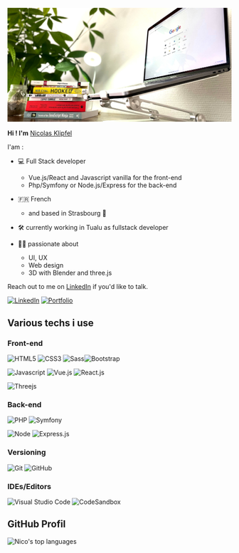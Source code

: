 ![Cover](https://github.com/Klipfel-Nicolas/Klipfel-Nicolas/blob/main/img/autodidact.jpeg)

**Hi ! I'm** [Nicolas Klipfel](https://nicolas-klipfel.fr/)

I'am :
- 💻 Full Stack developer
  - Vue.js/React and Javascript vanilla for the front-end
  - Php/Symfony or Node.js/Express for the back-end

- 🇫🇷 French 
  - and based in Strasbourg 🥨

-  🛠 currently working in Tualu as fullstack developer

-  🧑‍💻 passionate about
    -  UI, UX 
    -  Web design 
    -  3D with Blender and three.js


Reach out to me on [LinkedIn](https://www.linkedin.com/in/nicolas-klipfel/) if you'd like to talk.

[![LinkedIn](https://img.shields.io/badge/Get%20In%20Touch-LinkedIn-0077B5?style=for-the-badge&logo=linkedin&logoColor=white)](https://www.linkedin.com/in/nicolas-klipfel/)
[![Portfolio](https://img.shields.io/badge/Have%20A%20Look-Portfolio-15d8a4?style=for-the-badge&logo=pinboard&logoColor=white)](https://nicolas-klipfel.fr/) 



## Various techs i use

### Front-end

![HTML5](https://img.shields.io/badge/html5-%23E34F26.svg?style=for-the-badge&logo=html5&logoColor=white) ![CSS3](https://img.shields.io/badge/css3-%231572B6.svg?style=for-the-badge&logo=css3&logoColor=white) ![Sass](https://img.shields.io/badge/Sass-CC6699?style=for-the-badge&logo=sass&logoColor=white)![Bootstrap](https://img.shields.io/badge/bootstrap-%23563D7C.svg?style=for-the-badge&logo=bootstrap&logoColor=white)

![Javascript](https://img.shields.io/badge/Javascript-F7DF1E?style=for-the-badge&logo=javascript&logoColor=white) ![Vue.js](https://img.shields.io/badge/Vue.js-4FC08D?style=for-the-badge&logo=vue&logoColor=white) ![React.js](https://img.shields.io/badge/React-61DAFB?style=for-the-badge&logo=react&logoColor=white) 

![Threejs](https://img.shields.io/badge/threejs-black?style=for-the-badge&logo=three.js&logoColor=white)

### Back-end

![PHP](https://img.shields.io/badge/php-%23777BB4.svg?style=for-the-badge&logo=php&logoColor=white) ![Symfony](https://img.shields.io/badge/Symfony-000000?style=for-the-badge&logo=symfony&logoColor=white) 

![Node](https://img.shields.io/badge/Node.js-339933?style=for-the-badge&logo=node.js&logoColor=white) ![Express.js](https://img.shields.io/badge/express.js-%23404d59.svg?style=for-the-badge&logo=express&logoColor=%2361DAFB)

### Versioning
![Git](https://img.shields.io/badge/git-%23F05033.svg?style=for-the-badge&logo=git&logoColor=white) ![GitHub](https://img.shields.io/badge/github-%23121011.svg?style=for-the-badge&logo=github&logoColor=white)

### IDEs/Editors
![Visual Studio Code](https://img.shields.io/badge/Visual%20Studio%20Code-0078d7.svg?style=for-the-badge&logo=visual-studio-code&logoColor=white) ![CodeSandbox](https://img.shields.io/badge/Codesandbox-040404?style=for-the-badge&logo=codesandbox&logoColor=DBDBDB)

## GitHub Profil
![Nico's top languages](https://github-readme-stats.vercel.app/api/top-langs/?username=Klipfel-Nicolas)

